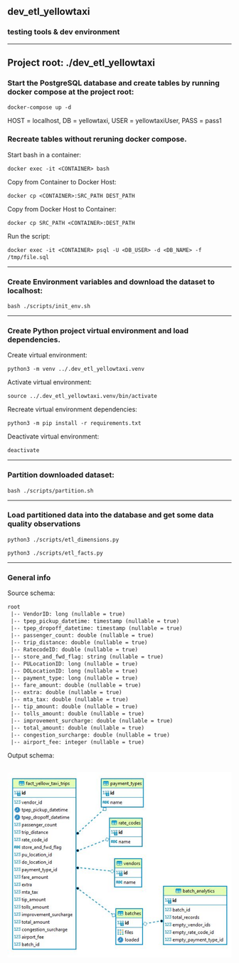 ## dev_etl_yellowtaxi
### testing tools &amp; dev environment
---------------------------------------


Project root: ./dev_etl_yellowtaxi
---------------------------------------

### Start the PostgreSQL database and create tables by running docker compose at the project root:

```
docker-compose up -d
```

HOST = localhost, DB = yellowtaxi, USER = yellowtaxiUser, PASS = pass1

### Recreate tables without reruning docker compose.
Start bash in a container:
```
docker exec -it <CONTAINER> bash
```
Copy from Container to Docker Host:
```
docker cp <CONTAINER>:SRC_PATH DEST_PATH
```
Copy from Docker Host to Container:
```
docker cp SRC_PATH <CONTAINER>:DEST_PATH
```
Run the script:
```
docker exec -it <CONTAINER> psql -U <DB_USER> -d <DB_NAME> -f /tmp/file.sql
```
---------------------------------------

### Create Environment variables and download the dataset to localhost:

```
bash ./scripts/init_env.sh
```
---------------------------------------

### Create Python project virtual environment and load dependencies.

Create virtual environment:

```
python3 -m venv ../.dev_etl_yellowtaxi.venv
```

Activate virtual environment:

```
source ../.dev_etl_yellowtaxi.venv/bin/activate
```

Recreate virtual environment dependencies:

```
python3 -m pip install -r requirements.txt
```


Deactivate virtual environment:
```
deactivate
```
---------------------------------------

### Partition downloaded dataset:
```
bash ./scripts/partition.sh
```
---------------------------------------
   
### Load partitioned data into the database and get some data quality observations
```
python3 ./scripts/etl_dimensions.py
```
```
python3 ./scripts/etl_facts.py
```
---------------------------------------

### General info

Source schema:

```
root
 |-- VendorID: long (nullable = true)
 |-- tpep_pickup_datetime: timestamp (nullable = true)
 |-- tpep_dropoff_datetime: timestamp (nullable = true)
 |-- passenger_count: double (nullable = true)
 |-- trip_distance: double (nullable = true)
 |-- RatecodeID: double (nullable = true)
 |-- store_and_fwd_flag: string (nullable = true)
 |-- PULocationID: long (nullable = true)
 |-- DOLocationID: long (nullable = true)
 |-- payment_type: long (nullable = true)
 |-- fare_amount: double (nullable = true)
 |-- extra: double (nullable = true)
 |-- mta_tax: double (nullable = true)
 |-- tip_amount: double (nullable = true)
 |-- tolls_amount: double (nullable = true)
 |-- improvement_surcharge: double (nullable = true)
 |-- total_amount: double (nullable = true)
 |-- congestion_surcharge: double (nullable = true)
 |-- airport_fee: integer (nullable = true)
```

Output schema:

![Schema](/var/yellowtaxi_erd.JPG)
---------------------------------------
